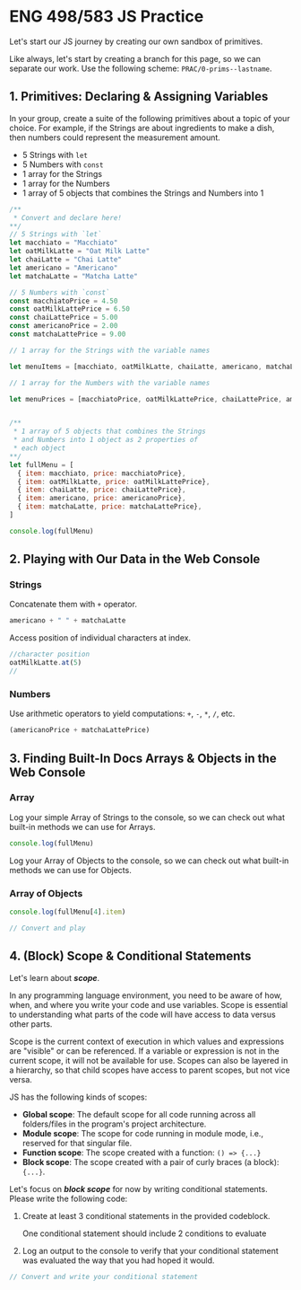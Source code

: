 # ENG 498/583 JS Practice

Let's start our JS journey by creating our own sandbox of primitives.

<p class="note">
  Like always, let's start by creating a branch for this page, so we can separate our work. Use the following scheme: <code>PRAC/0-prims--lastname</code>.
</p>

## 1. Primitives: Declaring & Assigning Variables

In your group, create a suite of the following primitives about a topic of your choice. For example, if the Strings are about ingredients to make a dish, then numbers could represent the measurement amount.

- 5 Strings with `let`
- 5 Numbers  with `const`
- 1 array for the Strings
- 1 array for the Numbers
- 1 array of 5 objects that combines the Strings and Numbers into 1

```js
/**
 * Convert and declare here!
**/
// 5 Strings with `let`
let macchiato = "Macchiato"
let oatMilkLatte = "Oat Milk Latte"
let chaiLatte = "Chai Latte"
let americano = "Americano"
let matchaLatte = "Matcha Latte"

// 5 Numbers with `const`
const macchiatoPrice = 4.50
const oatMilkLattePrice = 6.50
const chaiLattePrice = 5.00
const americanoPrice = 2.00
const matchaLattePrice = 9.00

// 1 array for the Strings with the variable names

let menuItems = [macchiato, oatMilkLatte, chaiLatte, americano, matchaLatte]

// 1 array for the Numbers with the variable names

let menuPrices = [macchiatoPrice, oatMilkLattePrice, chaiLattePrice, americanoPrice, matchaLattePrice]


/**
 * 1 array of 5 objects that combines the Strings
 * and Numbers into 1 object as 2 properties of
 * each object
**/
let fullMenu = [
  { item: macchiato, price: macchiatoPrice},
  { item: oatMilkLatte, price: oatMilkLattePrice},
  { item: chaiLatte, price: chaiLattePrice},
  { item: americano, price: americanoPrice},
  { item: matchaLatte, price: matchaLattePrice},
]

console.log(fullMenu)
```

## 2. Playing with Our Data in the Web Console

### Strings

Concatenate them with `+` operator.

```js
americano + " " + matchaLatte
```

Access position of individual characters at index.

```js
//character position
oatMilkLatte.at(5)
//
```

### Numbers

Use arithmetic operators to yield computations: `+`, `-`, `*`, `/`, etc.

```js
(americanoPrice + matchaLattePrice)
```

## 3. Finding Built-In Docs Arrays & Objects in the Web Console

### Array

Log your simple Array of Strings to the console, so we can check out what built-in methods we can use for Arrays.

```js
console.log(fullMenu)

```

Log your Array of Objects to the console, so we can check out what built-in methods we can use for Objects.

### Array of Objects

```js
console.log(fullMenu[4].item)

// Convert and play
```

## 4. (Block) Scope & Conditional Statements

Let's learn about ***scope***.

In any programming language environment, you need to be aware of how, when, and where you write your code and use variables. Scope is essential to understanding what parts of the code will have access to data versus other parts.

Scope is the current context of execution in which values and expressions are "visible" or can be referenced. If a variable or expression is not in the current scope, it will not be available for use. Scopes can also be layered in a hierarchy, so that child scopes have access to parent scopes, but not vice versa.

JS has the following kinds of scopes:

- **Global scope**: The default scope for all code running across all folders/files in the program's project architecture.
- **Module scope**: The scope for code running in module mode, i.e., reserved for that singular file.
- **Function scope**: The scope created with a function: `() => {...}`
- **Block scope**: The scope created with a pair of curly braces (a block): `{...}`.

Let's focus on ***block scope*** for now by writing conditional statements. Please write the following code:

1. Create at least 3 conditional statements in the provided codeblock.
    <p class="note">One conditional statement should include 2 conditions to evaluate</p>
2. Log an output to the console to verify that your conditional statement was evaluated the way that you had hoped it would.

```javascript
// Convert and write your conditional statement

```
